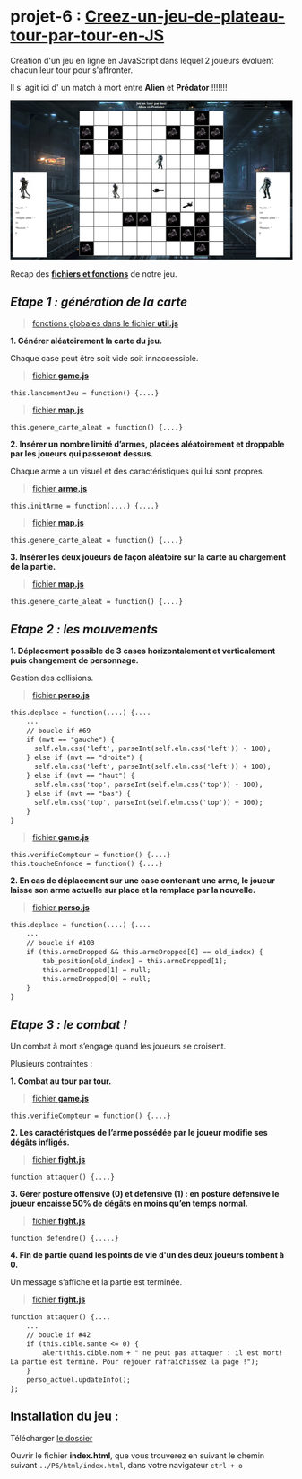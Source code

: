 # projet-6 : [__Creez-un-jeu-de-plateau-tour-par-tour-en-JS__](https://openclassrooms.com/projects/creez-un-jeu-de-plateau-tour-par-tour-en-js)



Création d'un jeu en ligne en JavaScript dans lequel 2 joueurs évoluent chacun leur tour pour s'affronter.

Il s' agit ici d' un match à mort entre __Alien__ et __Prédator__ !!!!!!!

![img](screenshotP6.png)

Recap des  [__fichiers et fonctions__](recap_fonction.pdf) de notre jeu.


## _Etape 1 : génération de la carte_

> [fonctions globales dans le fichier __util.js__](./js/util.js)


__1. Générer aléatoirement la carte du jeu.__

Chaque case peut être soit vide soit innaccessible.

> [fichier __game.js__](./js/game.js)

    this.lancementJeu = function() {....}


> [fichier __map.js__](./js/map.js)

    this.genere_carte_aleat = function() {....}


__2. Insérer un nombre limité d’armes, placées aléatoirement et droppable par les joueurs qui passeront dessus.__

Chaque arme a un visuel et des caractéristiques qui lui sont propres.

> [fichier __arme.js__](./js/arme.js)

    this.initArme = function(....) {....}

> [fichier __map.js__](./js/map.js)

    this.genere_carte_aleat = function() {....}



__3. Insérer les deux joueurs de façon aléatoire sur la carte au chargement de la partie.__

> [fichier __map.js__](./js/map.js)

    this.genere_carte_aleat = function() {....}



## _Etape 2 : les mouvements_

__1. Déplacement possible de 3 cases horizontalement et verticalement puis changement de personnage.__

Gestion des collisions.

> [fichier __perso.js__](./js/perso.js)

    this.deplace = function(....) {....
        ...
        // boucle if #69
        if (mvt == "gauche") {
          self.elm.css('left', parseInt(self.elm.css('left')) - 100);
        } else if (mvt == "droite") {
          self.elm.css('left', parseInt(self.elm.css('left')) + 100);
        } else if (mvt == "haut") {
          self.elm.css('top', parseInt(self.elm.css('top')) - 100);
        } else if (mvt == "bas") {
          self.elm.css('top', parseInt(self.elm.css('top')) + 100);
        }
    }


> [fichier __game.js__](./js/game.js)

    this.verifieCompteur = function() {....}
    this.toucheEnfonce = function() {....}


__2. En cas de déplacement sur une case contenant une arme, le joueur laisse son arme actuelle sur place et la remplace par la nouvelle.__

> [fichier __perso.js__](./js/perso.js)

    this.deplace = function(....) {....
        ...
        // boucle if #103
        if (this.armeDropped && this.armeDropped[0] == old_index) {
            tab_position[old_index] = this.armeDropped[1];
            this.armeDropped[1] = null;
            this.armeDropped[0] = null;
        }
    }


## _Etape 3 : le combat !_

Un combat à mort s’engage quand les joueurs se croisent.

Plusieurs contraintes :


__1. Combat au tour par tour.__

> [fichier __game.js__](./js/game.js)

    this.verifieCompteur = function() {....}


__2. Les caractéristques de l’arme possédée par le joueur modifie ses dégâts infligés.__

> [fichier __fight.js__](./js/fight.js)

    function attaquer() {....}


__3. Gérer posture offensive (0) et défensive (1) : en posture défensive le joueur encaisse 50% de dégâts en moins qu’en temps normal.__

> [fichier __fight.js__](./js/fight.js)

    function defendre() {.....}


__4. Fin de partie quand les points de vie d'un des deux joueurs tombent à 0.__

Un message s’affiche et la partie est terminée.

> [fichier __fight.js__](./js/fight.js)

    function attaquer() {....
        ...
        // boucle if #42
        if (this.cible.sante <= 0) {
            alert(this.cible.nom + " ne peut pas attaquer : il est mort! La partie est terminé. Pour rejouer rafraîchissez la page !");
        }
        perso_actuel.updateInfo();
    };


## Installation du jeu :

Télécharger [le dossier](https://github.com/Gu1ll0m/projet6_jeu_JS)

Ouvrir le fichier __index.html__, que vous trouverez en suivant le chemin suivant `../P6/html/index.html`, dans votre navigateur `ctrl + o`

